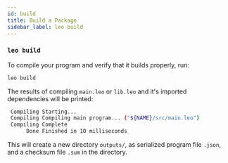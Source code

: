```yaml
---
id: build
title: Build a Package
sidebar_label: leo build
---
```


### `leo build`

To compile your program and verify that it builds properly, run:
```bash
leo build
```
The results of compiling `main.leo` or `lib.leo` and it's imported dependencies will be printed:
```bash title="console output:"
 Compiling Starting...
 Compiling Compiling main program... ("${NAME}/src/main.leo")
 Compiling Complete
      Done Finished in 10 milliseconds
```
This will create a new directory `outputs/`, as serialized program file `.json`, and a checksum file `.sum` in the directory. 

